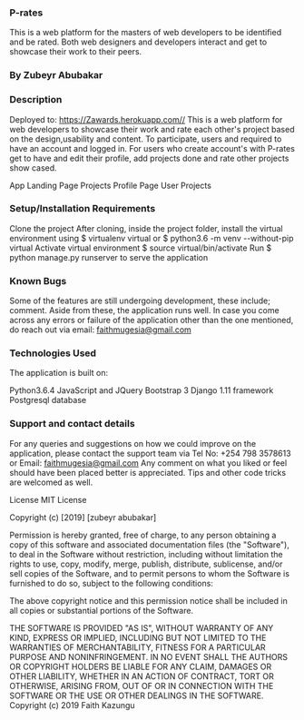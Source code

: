 ### P-rates

This is a web platform for the masters of web developers to be identified and be rated. Both web designers and developers interact and get to showcase their work to their peers.

### By Zubeyr Abubakar

### Description
Deployed to: https://Zawards.herokuapp.com// This is a web platform for web developers to showcase their work and rate each other's project based on the design,usability and content. To participate, users and required to have an account and logged in. For users who create account's with P-rates get to have and edit their profile, add projects done and rate other projects show cased.

App
Landing Page Projects Profile Page User Projects

### Setup/Installation Requirements
Clone the project
After cloning, inside the project folder, install the virtual environment using $ virtualenv virtual or $ python3.6 -m venv --without-pip virtual
Activate virtual environment $ source virtual/bin/activate
Run $ python manage.py runserver to serve the application

### Known Bugs
Some of the features are still undergoing development, these include; comment. Aside from these, the application runs well. In case you come across any errors or failure of the application other than the one mentioned, do reach out via email: faithmugesia@gmail.com

### Technologies Used
The application is built on:

Python3.6.4
JavaScript and JQuery
Bootstrap 3
Django 1.11 framework
Postgresql database

### Support and contact details
For any queries and suggestions on how we could improve on the application, please contact the support team via Tel No: +254 798 3578613 or Email: faithmugesia@gmail.com Any comment on what you liked or feel should have been placed better is appreciated. Tips and other code tricks are welcomed as well.

License
MIT License

Copyright (c) [2019] [zubeyr abubakar]

Permission is hereby granted, free of charge, to any person obtaining a copy of this software and associated documentation files (the "Software"), to deal in the Software without restriction, including without limitation the rights to use, copy, modify, merge, publish, distribute, sublicense, and/or sell copies of the Software, and to permit persons to whom the Software is furnished to do so, subject to the following conditions:

The above copyright notice and this permission notice shall be included in all copies or substantial portions of the Software.

THE SOFTWARE IS PROVIDED "AS IS", WITHOUT WARRANTY OF ANY KIND, EXPRESS OR IMPLIED, INCLUDING BUT NOT LIMITED TO THE WARRANTIES OF MERCHANTABILITY, FITNESS FOR A PARTICULAR PURPOSE AND NONINFRINGEMENT. IN NO EVENT SHALL THE AUTHORS OR COPYRIGHT HOLDERS BE LIABLE FOR ANY CLAIM, DAMAGES OR OTHER LIABILITY, WHETHER IN AN ACTION OF CONTRACT, TORT OR OTHERWISE, ARISING FROM, OUT OF OR IN CONNECTION WITH THE SOFTWARE OR THE USE OR OTHER DEALINGS IN THE SOFTWARE. Copyright (c) 2019 Faith Kazungu